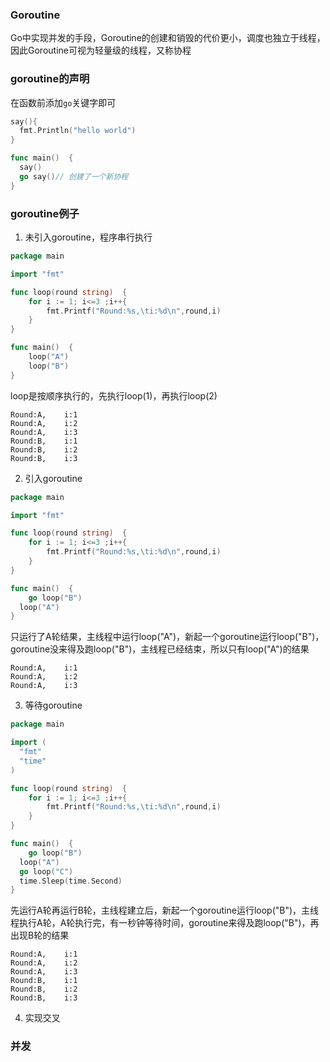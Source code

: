 ### Goroutine
Go中实现并发的手段，Goroutine的创建和销毁的代价更小，调度也独立于线程，因此Goroutine可视为轻量级的线程，又称协程

### goroutine的声明
在函数前添加`go`关键字即可
```Go
say(){
  fmt.Println("hello world")
}

func main()  {
  say()
  go say()// 创建了一个新协程
}
```
### goroutine例子
1. 未引入goroutine，程序串行执行

```Go
package main

import "fmt"

func loop(round string)  {
	for i := 1; i<=3 ;i++{
		fmt.Printf("Round:%s,\ti:%d\n",round,i)
	}
}

func main()  {
	loop("A")
	loop("B")
}
```

loop是按顺序执行的，先执行loop(1)，再执行loop(2)

```shell
Round:A,	i:1
Round:A,	i:2
Round:A,	i:3
Round:B,	i:1
Round:B,	i:2
Round:B,	i:3
```

2. 引入goroutine

```Go
package main

import "fmt"

func loop(round string)  {
	for i := 1; i<=3 ;i++{
		fmt.Printf("Round:%s,\ti:%d\n",round,i)
	}
}

func main()  {
	go loop("B")
  loop("A")
}
```
只运行了A轮结果，主线程中运行loop("A")，新起一个goroutine运行loop("B")，goroutine没来得及跑loop("B")，主线程已经结束，所以只有loop("A")的结果
```shell
Round:A,	i:1
Round:A,	i:2
Round:A,	i:3
```

3. 等待goroutine
```Go
package main

import (
  "fmt"
  "time"
)

func loop(round string)  {
	for i := 1; i<=3 ;i++{
		fmt.Printf("Round:%s,\ti:%d\n",round,i)
	}
}

func main()  {
	go loop("B")
  loop("A")
  go loop("C")
  time.Sleep(time.Second)
}
```
先运行A轮再运行B轮，主线程建立后，新起一个goroutine运行loop("B")，主线程执行A轮，A轮执行完，有一秒钟等待时间，goroutine来得及跑loop("B")，再出现B轮的结果
```shell
Round:A,	i:1
Round:A,	i:2
Round:A,	i:3
Round:B,	i:1
Round:B,	i:2
Round:B,	i:3
```

4. 实现交叉

### 并发

